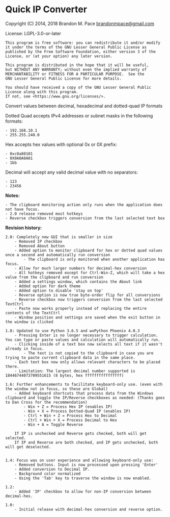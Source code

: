 # Quick IP Converter

Copyright (C) 2014, 2018 Brandon M. Pace <brandonmpace@gmail.com>

License: LGPL-3.0-or-later

    This program is free software: you can redistribute it and/or modify
    it under the terms of the GNU Lesser General Public License as
    published by the Free Software Foundation, either version 3 of the
    License, or (at your option) any later version.

    This program is distributed in the hope that it will be useful,
    but WITHOUT ANY WARRANTY; without even the implied warranty of
    MERCHANTABILITY or FITNESS FOR A PARTICULAR PURPOSE.  See the
    GNU Lesser General Public License for more details.

    You should have received a copy of the GNU Lesser General Public
    License along with this program.
    If not, see <https://www.gnu.org/licenses/>.

Convert values between decimal, hexadecimal and dotted-quad IP formats

Dotted Quad accepts IPv4 addresses or subnet masks in the following formats:

    - 192.168.10.1
    - 255.255.240.0

Hex accepts hex values with optional 0x or 0X prefix:

    - 0xc0a80101
    - 0X0A0A0A01
    - 1bb

Decimal will accept any valid decimal value with no separators:

    - 123
    - 23456

**Notes:**

    - The clipboard monitoring action only runs when the application does not have focus.
    - 2.0 release removed most hotkeys
    - Reverse checkbox triggers conversion from the last selected text box


**Revision history:**

    2.0: Completely new GUI that is smaller in size
        - Removed IP checkbox
        - Removed About button
        - Added option to monitor clipboard for hex or dotted quad values once a second and automatically run conversion
            - The clipboard is only monitored when another application has focus.
        - Allow for much larger numbers for decimal-hex conversion
        - All hotkeys removed except for Ctrl-Win-Z, which will take a hex value from the clipboard and run conversion
        - Added a settings window, which contains the About link
        - Added option for dark theme
        - Added option to disable 'stay on top'
        - Reverse option is now true byte-order flip for all conversions
        - Reverse checkbox now triggers conversion from the last selected TextCtrl
        - Paste now works properly instead of replacing the entire contents of the TextCtrl
        - Window position and settings are saved when the exit button in the window is clicked

    1.8: Updated to use Python 3.6.5 and wxPython Phoenix 4.0.3
        - Pressing Enter is no longer necessary to trigger calculation. You can type or paste values and calculation will automatically run.
        - Clicking inside of a text box now selects all text if it wasn't already in focus.
            - The text is not copied to the clipboard in case you are trying to paste current clipboard data in the same place.
        - Each text box now only allows relevant characters to be placed there.
        - Limitation: The largest decimal number supported is 18446744073709551615 (8 bytes, hex ffffffffffffffff)

    1.6: Further enhancements to facilitate keyboard-only use. (even with the window not in focus, so these are Global)
        - Added keyboard shortcuts that process data from the Windows clipboard and toggle the IP/Reverse checkboxes as needed: (Thanks goes to Dan Cross for the recommendation)
            - Win + Z = Process Hex IP (enables IP)
            - Win + X = Process Dotted-Quad IP (enables IP)
            - Ctrl + Win + Z = Process Hex to Decimal
            - Ctrl + Win + X = Process Decimal to Hex
            - Win + A = Toggle Reverse
            
        If IP is unchecked and Reverse gets checked, both will get selected.
        If IP and Reverse are both checked, and IP gets unchecked, both will get deselected.
        

    1.4: Focus was on user experience and allowing keyboard-only use:
        - Removed buttons. Input is now processed upon pressing 'Enter'
        - Added conversion to Decimal IP.
        - Background color normalized
        - Using the 'Tab' key to traverse the window is now enabled.

    1.2:
        - Added 'IP' checkbox to allow for non-IP conversion between decimal-hex.

    1.0:
        - Initial release with decimal-hex conversion and reverse option.
